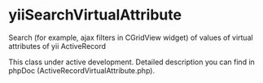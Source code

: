 yiiSearchVirtualAttribute
=========================

Search (for example, ajax filters in CGridView widget) of values of virtual attributes of yii ActiveRecord


This class under active development.
Detailed description you can find in phpDoc (ActiveRecordVirtualAttribute.php).